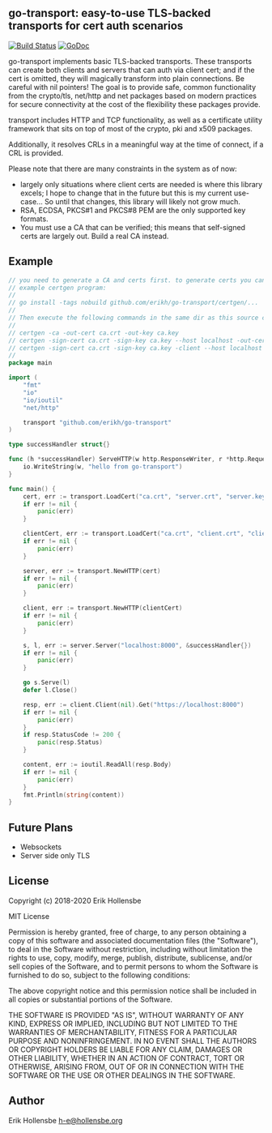 ## go-transport: easy-to-use TLS-backed transports for cert auth scenarios

[![Build Status](https://travis-ci.org/erikh/go-transport.svg?branch=master)](https://travis-ci.org/erikh/go-transport) [![GoDoc](https://godoc.org/github.com/erikh/go-transport?status.svg)](https://godoc.org/github.com/erikh/go-transport)

go-transport implements basic TLS-backed transports. These transports can
create both clients and servers that can auth via client cert; and if the cert
is omitted, they will magically transform into plain connections. Be careful
with nil pointers! The goal is to provide safe, common functionality from the
crypto/tls, net/http and net packages based on modern practices for secure
connectivity at the cost of the flexibility these packages provide.

transport includes HTTP and TCP functionality, as well as a certificate
utility framework that sits on top of most of the crypto, pki and x509
packages.

Additionally, it resolves CRLs in a meaningful way at the time of connect, if a
CRL is provided.

Please note that there are many constraints in the system as of now:

- largely only situations where client certs are needed is where this library
  excels; I hope to change that in the future but this is my current
  use-case... So until that changes, this library will likely not grow much.
- RSA, ECDSA, PKCS#1 and PKCS#8 PEM are the only supported key formats.
- You must use a CA that can be verified; this means that self-signed certs
  are largely out. Build a real CA instead.

## Example

```go
// you need to generate a CA and certs first. to generate certs you can use our
// example certgen program:
//
// go install -tags nobuild github.com/erikh/go-transport/certgen/...
//
// Then execute the following commands in the same dir as this source code:
//
// certgen -ca -out-cert ca.crt -out-key ca.key
// certgen -sign-cert ca.crt -sign-key ca.key --host localhost -out-cert server.crt -out-key server.key
// certgen -sign-cert ca.crt -sign-key ca.key -client --host localhost -out-cert client.crt -out-key client.key
//
package main

import (
	"fmt"
	"io"
	"io/ioutil"
	"net/http"

	transport "github.com/erikh/go-transport"
)

type successHandler struct{}

func (h *successHandler) ServeHTTP(w http.ResponseWriter, r *http.Request) {
	io.WriteString(w, "hello from go-transport")
}

func main() {
	cert, err := transport.LoadCert("ca.crt", "server.crt", "server.key", "")
	if err != nil {
		panic(err)
	}

	clientCert, err := transport.LoadCert("ca.crt", "client.crt", "client.key", "")
	if err != nil {
		panic(err)
	}

	server, err := transport.NewHTTP(cert)
	if err != nil {
		panic(err)
	}

	client, err := transport.NewHTTP(clientCert)
	if err != nil {
		panic(err)
	}

	s, l, err := server.Server("localhost:8000", &successHandler{})
	if err != nil {
		panic(err)
	}

	go s.Serve(l)
	defer l.Close()

	resp, err := client.Client(nil).Get("https://localhost:8000")
	if err != nil {
		panic(err)
	}
	if resp.StatusCode != 200 {
		panic(resp.Status)
	}

	content, err := ioutil.ReadAll(resp.Body)
	if err != nil {
		panic(err)
	}
	fmt.Println(string(content))
}
```

## Future Plans

- Websockets
- Server side only TLS

## License

Copyright (c) 2018-2020 Erik Hollensbe

MIT License

Permission is hereby granted, free of charge, to any person obtaining
a copy of this software and associated documentation files (the
"Software"), to deal in the Software without restriction, including
without limitation the rights to use, copy, modify, merge, publish,
distribute, sublicense, and/or sell copies of the Software, and to
permit persons to whom the Software is furnished to do so, subject to
the following conditions:

The above copyright notice and this permission notice shall be
included in all copies or substantial portions of the Software.

THE SOFTWARE IS PROVIDED "AS IS", WITHOUT WARRANTY OF ANY KIND,
EXPRESS OR IMPLIED, INCLUDING BUT NOT LIMITED TO THE WARRANTIES OF
MERCHANTABILITY, FITNESS FOR A PARTICULAR PURPOSE AND
NONINFRINGEMENT. IN NO EVENT SHALL THE AUTHORS OR COPYRIGHT HOLDERS BE
LIABLE FOR ANY CLAIM, DAMAGES OR OTHER LIABILITY, WHETHER IN AN ACTION
OF CONTRACT, TORT OR OTHERWISE, ARISING FROM, OUT OF OR IN CONNECTION
WITH THE SOFTWARE OR THE USE OR OTHER DEALINGS IN THE SOFTWARE.

## Author

Erik Hollensbe <h-e@hollensbe.org>
